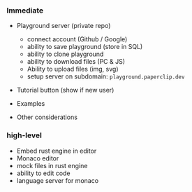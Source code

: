 
### Immediate

- Playground server (private repo)
  - connect account (Github / Google)
  - ability to save playground (store in SQL)
  - ability to clone playground
  - ability to download files (PC & JS)
  - Ability to upload files (img, svg)
  - setup server on subdomain: `playground.paperclip.dev`

- Tutorial button (show if new user)
- Examples



- Other considerations


### high-level

- Embed rust engine in editor
- Monaco editor
- mock files in rust engine
- ability to edit code 
- language server for monaco
  